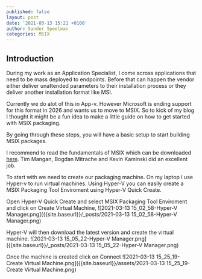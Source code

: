 ```yaml
---
published: false
layout: post
date: '2021-03-13 15:21 +0100'
author: Sander Speelman
categories: MSIX
---
```

## Introduction
During my work as an Application Specialist, I come across applications that need to be mass deployed to endpoints. Before that can happen the vendor either deliver unattended parameters to their installation process or they deliver another installation format like MSI.

Currently we do alot of this in App-v. However Microsoft is ending support for this format in 2026 and wants us to move to MSIX. So to kick of my blog I thought it might be a fun idea to make a little guide on how to get started with MSIX packaging.

By going through these steps, you will have a basic setup to start building MSIX packages.

I recommend to read the fundamentals of MSIX which can be downloaded [here](https://www.advancedinstaller.com/msix-packaging-fundamentals.html). Tim Mangan, Bogdan Mitrache and Kevin Kaminski did an excellent job.

To start with we need to create our packaging machine. On my laptop I use Hyper-v to run virtual machines. Using Hyper-V you can easily create a MSIX Packaging Tool Enviroment using Hyper-V Quick Create.

Open Hyper-V Quick Create and select MSIX Packaging Tool Enviroment and click on Create Virtual Machine,
![2021-03-13 15_02_58-Hyper-V Manager.png]({{site.baseurl}}/_posts/2021-03-13 15_02_58-Hyper-V Manager.png)

Hyper-V will then download the latest version and create the virtual machine.
![2021-03-13 15_05_22-Hyper-V Manager.png]({{site.baseurl}}/_posts/2021-03-13 15_05_22-Hyper-V Manager.png)

Once the machine is created click on Connect
![2021-03-13 15_25_19-Create Virtual Machine.png]({{site.baseurl}}/assets/2021-03-13 15_25_19-Create Virtual Machine.png)


